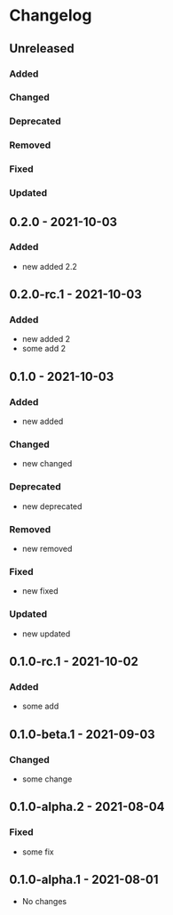 # Changelog

## Unreleased

### Added

### Changed

### Deprecated

### Removed

### Fixed

### Updated

## 0.2.0 - 2021-10-03

### Added
- new added 2.2

## 0.2.0-rc.1 - 2021-10-03

### Added
- new added 2
- some add 2

## 0.1.0 - 2021-10-03

### Added
- new added

### Changed
- new changed

### Deprecated
- new deprecated

### Removed
- new removed

### Fixed
- new fixed

### Updated
- new updated

## 0.1.0-rc.1 - 2021-10-02

### Added
- some add

## 0.1.0-beta.1 - 2021-09-03

### Changed
- some change

## 0.1.0-alpha.2 - 2021-08-04

### Fixed
- some fix

## 0.1.0-alpha.1 - 2021-08-01
- No changes
